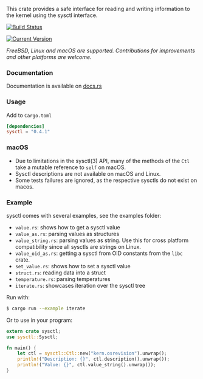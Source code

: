 This crate provides a safe interface for reading and writing information to the kernel using the sysctl interface.

[![Build Status](https://api.cirrus-ci.com/github/johalun/sysctl-rs.svg)](https://github.com/github/johalun/sysctl-rs)

[![Current Version](https://img.shields.io/crates/v/sysctl.svg)](https://crates.io/crates/sysctl)


*FreeBSD, Linux and macOS are supported.*
*Contributions for improvements and other platforms are welcome.*

### Documentation

Documentation is available on [docs.rs](https://docs.rs/sysctl)

### Usage

Add to `Cargo.toml`

```toml
[dependencies]
sysctl = "0.4.1"
```

### macOS

* Due to limitations in the sysctl(3) API, many of the methods of
  the `Ctl` take a mutable reference to `self` on macOS.
* Sysctl descriptions are not available on macOS and Linux.
* Some tests failures are ignored, as the respective sysctls do not
  exist on macos.

### Example

sysctl comes with several examples, see the examples folder:

* `value.rs`: shows how to get a sysctl value
* `value_as.rs`: parsing values as structures
* `value_string.rs`: parsing values as string. Use this for cross platform compatibility since all sysctls are strings on Linux.
* `value_oid_as.rs`: getting a sysctl from OID constants from the `libc` crate.
* `set_value.rs`: shows how to set a sysctl value
* `struct.rs`: reading data into a struct
* `temperature.rs`: parsing temperatures
* `iterate.rs`: showcases iteration over the sysctl tree

Run with:

```sh
$ cargo run --example iterate
```

Or to use in your program:

```rust
extern crate sysctl;
use sysctl::Sysctl;

fn main() {
    let ctl = sysctl::Ctl::new("kern.osrevision").unwrap();
    println!("Description: {}", ctl.description().unwrap());
    println!("Value: {}", ctl.value_string().unwrap());
}
```

